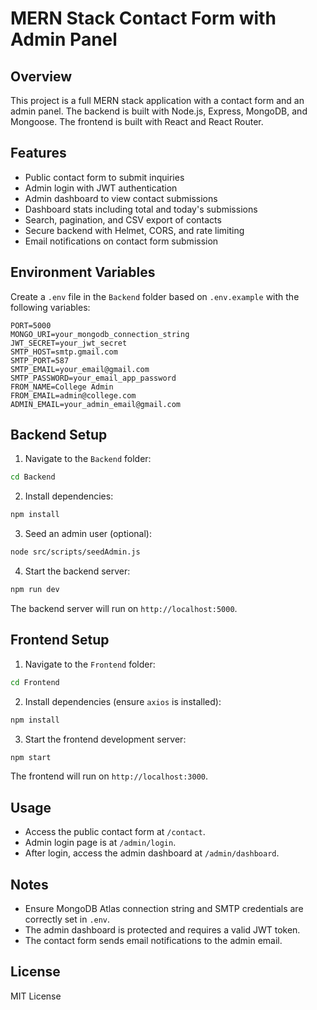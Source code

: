 # MERN Stack Contact Form with Admin Panel

## Overview

This project is a full MERN stack application with a contact form and an admin panel. The backend is built with Node.js, Express, MongoDB, and Mongoose. The frontend is built with React and React Router.

## Features

- Public contact form to submit inquiries
- Admin login with JWT authentication
- Admin dashboard to view contact submissions
- Dashboard stats including total and today's submissions
- Search, pagination, and CSV export of contacts
- Secure backend with Helmet, CORS, and rate limiting
- Email notifications on contact form submission

## Environment Variables

Create a `.env` file in the `Backend` folder based on `.env.example` with the following variables:

```
PORT=5000
MONGO_URI=your_mongodb_connection_string
JWT_SECRET=your_jwt_secret
SMTP_HOST=smtp.gmail.com
SMTP_PORT=587
SMTP_EMAIL=your_email@gmail.com
SMTP_PASSWORD=your_email_app_password
FROM_NAME=College Admin
FROM_EMAIL=admin@college.com
ADMIN_EMAIL=your_admin_email@gmail.com
```

## Backend Setup

1. Navigate to the `Backend` folder:

```bash
cd Backend
```

2. Install dependencies:

```bash
npm install
```

3. Seed an admin user (optional):

```bash
node src/scripts/seedAdmin.js
```

4. Start the backend server:

```bash
npm run dev
```

The backend server will run on `http://localhost:5000`.

## Frontend Setup

1. Navigate to the `Frontend` folder:

```bash
cd Frontend
```

2. Install dependencies (ensure `axios` is installed):

```bash
npm install
```

3. Start the frontend development server:

```bash
npm start
```

The frontend will run on `http://localhost:3000`.

## Usage

- Access the public contact form at `/contact`.
- Admin login page is at `/admin/login`.
- After login, access the admin dashboard at `/admin/dashboard`.

## Notes

- Ensure MongoDB Atlas connection string and SMTP credentials are correctly set in `.env`.
- The admin dashboard is protected and requires a valid JWT token.
- The contact form sends email notifications to the admin email.

## License

MIT License
